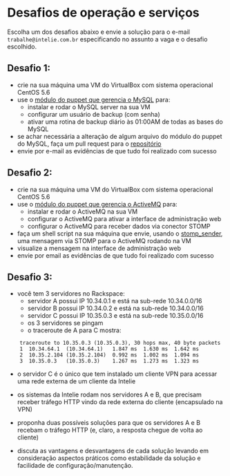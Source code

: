 # Desafios de operação e serviços

Escolha um dos desafios abaixo e envie a solução para o e-mail `trabalhe@intelie.com.br` especificando no assunto a vaga e o desafio escolhido.

## Desafio 1:
* crie na sua máquina uma VM do VirtualBox com sistema operacional CentOS 5.6
* use o [módulo do puppet que gerencia o MySQL](https://github.com/intelie/puppetlabs-mysql) para:
  * instalar e rodar o MySQL server na sua VM
  * configurar um usuário de backup (com senha)
  * ativar uma rotina de backup diário às 01:00AM de todas as bases do MySQL
* se achar necessária a alteração de algum arquivo do módulo do puppet do MySQL, faça um pull request para o [repositório](https://github.com/intelie/puppetlabs-mysql)
* envie por e-mail as evidências de que tudo foi realizado com sucesso

## Desafio 2:
* crie na sua máquina uma VM do VirtualBox com sistema operacional CentOS 5.6
* use o [módulo do puppet que gerencia o ActiveMQ](https://github.com/intelie/puppetlabs-activemq) para:
  * instalar e rodar o ActiveMQ na sua VM
  * configurar o ActiveMQ para ativar a interface de administração web
  * configurar o ActiveMQ para receber dados via conector STOMP
* faça um shell script na sua máquina que envie, usando o [stomp_sender](https://github.com/intelie/stomp_sender), uma mensagem via STOMP para o ActiveMQ rodando na VM 
* visualize a mensagem na interface de administração web
* envie por email as evidências de que tudo foi realizado com sucesso

## Desafio 3:
* você tem 3 servidores no Rackspace:
  * servidor A possui IP 10.34.0.1 e está na sub-rede 10.34.0.0/16
  * servidor B possui IP 10.34.0.2 e está na sub-rede 10.34.0.0/16
  * servidor C possui IP 10.35.0.3 e está na sub-rede 10.35.0.0/16
  * os 3 servidores se pingam
  * o traceroute de A para C mostra:

```
    traceroute to 10.35.0.3 (10.35.0.3), 30 hops max, 40 byte packets
    1  10.34.64.1  (10.34.64.1)   1.847 ms  1.630 ms  1.642 ms
    2  10.35.2.104 (10.35.2.104)  0.992 ms  1.002 ms  1.094 ms
    3  10.35.0.3   (10.35.0.3)    1.267 ms  1.273 ms  1.323 ms
```

* o servidor C é o único que tem instalado um cliente VPN para acessar uma rede externa de um cliente da Intelie
* os sistemas da Intelie rodam nos servidores A e B, que precisam receber tráfego HTTP vindo da rede externa do cliente (encapsulado na VPN)

* proponha duas possíveis soluções para que os servidores A e B recebam o tráfego HTTP (e, claro, a resposta chegue de volta ao cliente)
* discuta as vantagens e desvantagens de cada solução levando em consideração aspectos práticos como estabilidade da solução e facilidade de configuração/manutenção.

